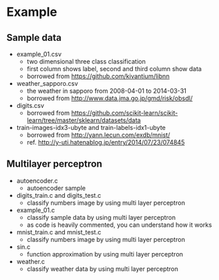 # Example

## Sample data
* example_01.csv
  * two dimensional three class classification
  * first column shows label, second and third column show data
  * borrowed from https://github.com/kivantium/libnn
* weather_sapporo.csv
  * the weather in sapporo from 2008-04-01 to 2014-03-31
  * borrowed from http://www.data.jma.go.jp/gmd/risk/obsdl/
* digits.csv
  * borrowed from https://github.com/scikit-learn/scikit-learn/tree/master/sklearn/datasets/data
* train-images-idx3-ubyte and train-labels-idx1-ubyte
  * borrowed from http://yann.lecun.com/exdb/mnist/
  * ref. http://y-uti.hatenablog.jp/entry/2014/07/23/074845

## Multilayer perceptron
* autoencoder.c
  * autoencoder sample
* digits_train.c and digits_test.c
  * classify numbers image by using multi layer perceptron
* example\_01.c
  * classify sample data by using multi layer perceptron
  * as code is heavily commented, you can understand how it works
* mnist_train.c and mnist_test.c
  * classify numbers image by using multi layer perceptron
* sin.c
  * function approximation by using multi layer perceptron
* weather.c
  * classify weather data by using multi layer perceptron
